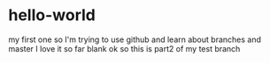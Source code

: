 # hello-world
my first one
so I'm trying to use github and learn about branches and master
I love it so far
blank
ok so this is part2 of my test branch
